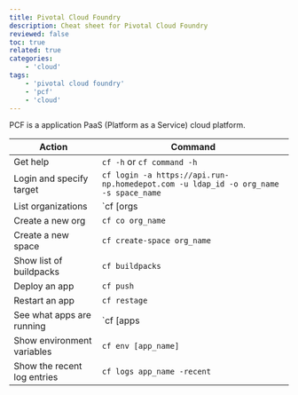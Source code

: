```yaml
---
title: Pivotal Cloud Foundry
description: Cheat sheet for Pivotal Cloud Foundry
reviewed: false
toc: true
related: true
categories:
    - 'cloud'
tags:
    - 'pivotal cloud foundry'
    - 'pcf'
    - 'cloud'
---
```


PCF is a application PaaS (Platform as a Service) cloud platform.

<!--more-->

| Action                      | Command                                                                             |
| --------------------------- | ----------------------------------------------------------------------------------- |
| Get help                    | `cf -h` or `cf command -h`                                                          |
| Login and specify target    | `cf login -a https://api.run-np.homedepot.com -u ldap_id -o org_name -s space_name` |
| List organizations          | `cf [orgs | o]`                                                                     |
| Create a new org            | `cf co org_name`                                                                    |
| Create a new space          | `cf create-space org_name`                                                          |
| Show list of buildpacks     | `cf buildpacks`                                                                     |
| Deploy an app               | `cf push`                                                                           |
| Restart an app              | `cf restage`                                                                        |
| See what apps are running   | `cf [apps | a]`                                                                     |
| Show environment variables  | `cf env [app_name]`                                                                 |
| Show the recent log entries | `cf logs app_name -recent`                                                          |
